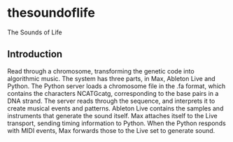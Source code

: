 # thesoundoflife
The Sounds of Life

## Introduction
Read through a chromosome, transforming the genetic code into algorithmic music. The system has three parts, in Max, Ableton Live and Python. The Python server loads a chromosome file in the .fa format, which contains the characters NCATGcatg, corresponding to the base pairs in a DNA strand. The server reads through the sequence, and interprets it to create musical events and patterns. Ableton Live contains the samples and instruments that generate the sound itself. Max attaches itself to the Live transport, sending timing information to Python. When the Python responds with MIDI events, Max forwards those to the Live set to generate sound.